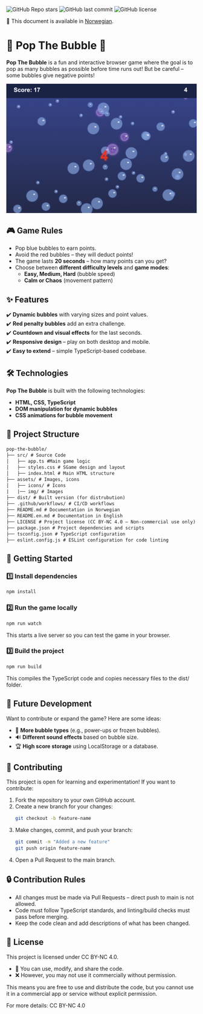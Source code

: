 ![GitHub Repo stars](https://img.shields.io/github/stars/maleneivy/popthebubble?style=social)
![GitHub last commit](https://img.shields.io/github/last-commit/maleneivy/popthebubble)
![GitHub license](https://img.shields.io/github/license/maleneivy/popthebubble)

📖 This document is available in [Norwegian](README.md).

# 🫧 Pop The Bubble 🫧  

**Pop The Bubble** is a fun and interactive browser game where the goal is to pop as many bubbles as possible before time runs out! But be careful – some bubbles give negative points!  

![Pop The Bubble Gameplay](/src/assets/img/game.png)

## 🎮 Game Rules  
- Pop blue bubbles to earn points.  
- Avoid the red bubbles – they will deduct points!  
- The game lasts **20 seconds** – how many points can you get?  
- Choose between **different difficulty levels** and **game modes**:  
  - **Easy, Medium, Hard** (bubble speed)  
  - **Calm or Chaos** (movement pattern)  

## ✨ Features  
✔️ **Dynamic bubbles** with varying sizes and point values.  
✔️ **Red penalty bubbles** add an extra challenge.  
✔️ **Countdown and visual effects** for the last seconds.  
✔️ **Responsive design** – play on both desktop and mobile.  
✔️ **Easy to extend** – simple TypeScript-based codebase.  

## 🛠️ Technologies  
**Pop The Bubble** is built with the following technologies:  
- **HTML, CSS, TypeScript**  
- **DOM manipulation for dynamic bubbles**  
- **CSS animations for bubble movement**  

## 📂 Project Structure  
```
pop-the-bubble/   
├── src/ # Source Code 
│   ├── app.ts #Main game logic
│   ├── styles.css # SGame design and layout
│   ├── index.html # Main HTML structure 
├── assets/ # Images, icons 
│   ├── icons/ # Icons
|   |── img/ # Images
├── dist/ # Built version (for distrubution)
├── .github/workflows/ # CI/CD workflows
├── README.md # Documentation in Norwegian
├── README.en.md # Documentation in English
├── LICENSE # Project license (CC BY-NC 4.0 – Non-commercial use only)
├── package.json # Project dependencies and scripts
├── tsconfig.json # TypeScript configuration
├── eslint.config.js # ESLint configuration for code linting
```

## 🚀 Getting Started  
### 1️⃣ Install dependencies  
```sh
npm install
```

### 2️⃣ Run the game locally
```sh
npm run watch
```
This starts a live server so you can test the game in your browser.

### 3️⃣ Build the project
```sh
npm run build
```
This compiles the TypeScript code and copies necessary files to the dist/ folder.

## 🎨 Future Development
Want to contribute or expand the game? Here are some ideas:

- 🎨 **More bubble types** (e.g., power-ups or frozen bubbles).
- 🔊 **Different sound effects** based on bubble size.
- 🏆 **High score storage** using LocalStorage or a database.

## 🤝 Contributing
This project is open for learning and experimentation! If you want to contribute:

1. Fork the repository to your own GitHub account.
2. Create a new branch for your changes:
   ```sh
   git checkout -b feature-name
   ```
3. Make changes, commit, and push your branch:
   ```sh
   git commit -m "Added a new feature"
   git push origin feature-name
   ```
4. Open a Pull Request to the main branch.

## 🔒 Contribution Rules
- All changes must be made via Pull Requests – direct push to main is not allowed.
- Code must follow TypeScript standards, and linting/build checks must pass before merging.
- Keep the code clean and add descriptions of what has been changed.

## 📜 License
This project is licensed under CC BY-NC 4.0.
- 🔹 You can use, modify, and share the code.
- ❌ However, you may not use it commercially without permission.

This means you are free to use and distribute the code, but you cannot use it in a commercial app or service without explicit permission.

For more details: CC BY-NC 4.0